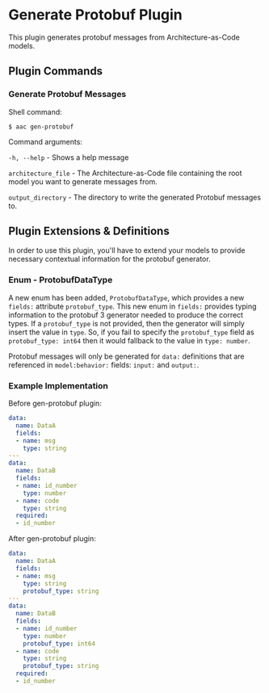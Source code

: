 # Generate Protobuf Plugin
This plugin generates protobuf messages from Architecture-as-Code models.

## Plugin Commands


### Generate Protobuf Messages
Shell command:

 `$ aac gen-protobuf`

Command arguments:

`-h, --help` - Shows a help message

`architecture_file` - The Architecture-as-Code file containing the root model you want to generate messages from.

`output_directory` - The directory to write the generated Protobuf messages to.

## Plugin Extensions & Definitions
In order to use this plugin, you'll have to extend your models to provide necessary contextual information for the protobuf generator.

### Enum - ProtobufDataType
A new enum has been added, `ProtobufDataType`, which provides a new `fields:` attribute `protobuf_type`. This new enum in `fields:` provides typing information to the protobuf 3 generator needed to produce the correct types. If a `protobuf_type` is not provided, then the generator will simply insert the value in `type`. So, if you fail to specify the `protobuf_type` field as `protobuf_type: int64` then it would fallback to the value in `type: number`.

Protobuf messages will only be generated for `data:` definitions that are referenced in `model:behavior:` fields: `input:` and `output:`.

### Example Implementation
Before gen-protobuf plugin:
```yaml
data:
  name: DataA
  fields:
  - name: msg
    type: string
---
data:
  name: DataB
  fields:
  - name: id_number
    type: number
  - name: code
    type: string
  required:
  - id_number
```

After gen-protobuf plugin:
```yaml
data:
  name: DataA
  fields:
  - name: msg
    type: string
    protobuf_type: string
---
data:
  name: DataB
  fields:
  - name: id_number
    type: number
    protobuf_type: int64
  - name: code
    type: string
    protobuf_type: string
  required:
  - id_number
```
